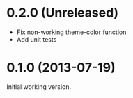 # 0.2.0 (Unreleased)

* Fix non-working theme-color function
* Add unit tests

# 0.1.0 (2013-07-19)

Initial working version.